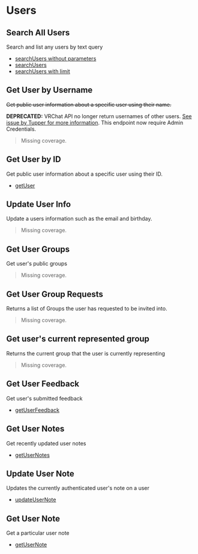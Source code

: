 # Users

## Search All Users
Search and list any users by text query

* [searchUsers without parameters](./searchusers-without-parameters.md)
* [searchUsers](./searchusers.md)
* [searchUsers with limit](./searchusers-with-limit.md)
## Get User by Username
~~Get public user information about a specific user using their name.~~

**DEPRECATED:** VRChat API no longer return usernames of other users. [See issue by Tupper for more information](https://github.com/pypy-vrc/VRCX/issues/429).
This endpoint now require Admin Credentials.

> Missing coverage.
## Get User by ID
Get public user information about a specific user using their ID.

* [getUser](./getuser.md)
## Update User Info
Update a users information such as the email and birthday.

> Missing coverage.
## Get User Groups
Get user's public groups

> Missing coverage.
## Get User Group Requests
Returns a list of Groups the user has requested to be invited into.

> Missing coverage.
## Get user's current represented group
Returns the current group that the user is currently representing

> Missing coverage.
## Get User Feedback
Get user's submitted feedback

* [getUserFeedback](./getuserfeedback.md)
## Get User Notes
Get recently updated user notes

* [getUserNotes](./getusernotes.md)
## Update User Note
Updates the currently authenticated user's note on a user

* [updateUserNote](./updateusernote.md)
## Get User Note
Get a particular user note

* [getUserNote](./getusernote.md)
	